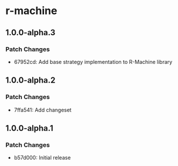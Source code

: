 # r-machine

## 1.0.0-alpha.3

### Patch Changes

- 67952cd: Add base strategy implementation to R-Machine library

## 1.0.0-alpha.2

### Patch Changes

- 7ffa541: Add changeset

## 1.0.0-alpha.1

### Patch Changes

- b57d000: Initial release
